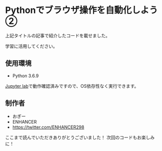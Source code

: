 # Pythonでブラウザ操作を自動化しよう②

上記タイトルの記事で紹介したコードを載せました。

学習に活用してください。

## 使用環境

* Python 3.6.9

[Jupyter lab](https://www.anaconda.com/distribution/)で動作確認済みですので、OS依存性なく実行できます。


## 制作者

* おぎー
* ENHANCER
* https://twitter.com/ENHANCER298

ここまで読んでいただきありがとうございました！
次回のコードもお楽しみに！
